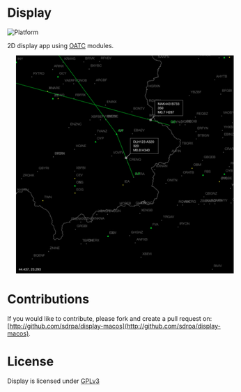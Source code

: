 # Display

![Platform](https://img.shields.io/badge/platforms-macOS-333333.svg)

2D display app using [OATC](http://oatc.io) modules.

<img src="./Assets/Images/display-screenshot.png" alt="Map Window" width="500" hspace="20">

# Contributions

If you would like to contribute, please fork and create a pull request on: [http://github.com/sdrpa/display-macos](http://github.com/sdrpa/display-macos).

# License

Display is licensed under [GPLv3](https://www.gnu.org/licenses/gpl.txt)
